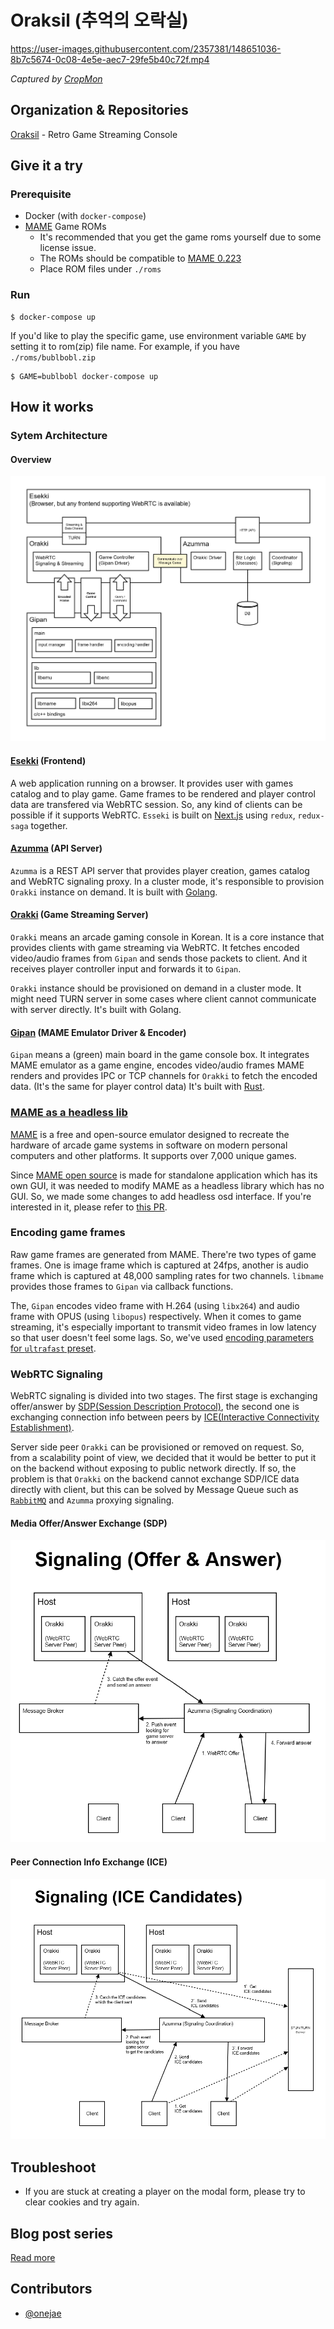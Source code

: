 # Oraksil (추억의 오락실)

https://user-images.githubusercontent.com/2357381/148651036-8b7c5674-0c08-4e5e-aec7-29fe5b40c72f.mp4

_Captured by [CropMon](https://cropmon.pineple.com/)_

## Organization & Repositories

[Oraksil](https://github.com/oraksil) - Retro Game Streaming Console


## Give it a try

### Prerequisite

- Docker (with `docker-compose`)
- [MAME](https://github.com/mamedev/mame) Game ROMs
    - It's recommended that you get the game roms yourself due to some license issue.
    - The ROMs should be compatible to [MAME 0.223](https://github.com/mamedev/mame/releases/tag/mame0223)
    - Place ROM files under `./roms`

### Run
```
$ docker-compose up
```

If you'd like to play the specific game, use environment variable `GAME` by setting it to rom(zip) file name. For example, if you have `./roms/bublbobl.zip`
```
$ GAME=bublbobl docker-compose up
```

## How it works

### Sytem Architecture

#### Overview

![](./assets/service-architecture.png)

#### [Esekki](https://github.com/oraksil/esekki) (Frontend)

A web application running on a browser. It provides user with games catalog and to play game. Game frames to be rendered and player control data are transfered via WebRTC session. So, any kind of clients can be possible if it supports WebRTC. `Esseki` is built on [Next.js](https://nextjs.org/) using `redux`, `redux-saga` together.

#### [Azumma](https://github.com/oraksil/azumma) (API Server)

`Azumma` is a REST API server that provides player creation, games catalog and WebRTC signaling proxy. In a cluster mode, it's responsible to provision `Orakki` instance on demand. It is built with [Golang](https://go.dev/).

#### [Orakki](https://github.com/oraksil/orakki) (Game Streaming Server)

`Orakki` means an arcade gaming console in Korean. It is a core instance that provides clients with game streaming via WebRTC. It fetches encoded video/audio frames from `Gipan` and sends those packets to client. And it receives player controller input and forwards it to `Gipan`.

`Orakki` instance should be provisioned on demand in a cluster mode. It might need TURN server in some cases where client cannot communicate with server directly. It's built with Golang.

#### [Gipan](https://github.com/oraksil/gipan) (MAME Emulator Driver & Encoder)

`Gipan` means a (green) main board in the game console box. It integrates MAME emulator as a game engine, encodes video/audio frames MAME renders and provides IPC or TCP channels for `Orakki` to fetch the encoded data. (It's the same for player control data) It's built with [Rust](https://www.rust-lang.org/).

### [MAME as a headless lib](https://github.com/oraksil/mame)

[MAME](https://www.mamedev.org/https://en.wikipedia.org/wiki/MAME) is a free and open-source emulator designed to recreate the hardware of arcade game systems in software on modern personal computers and other platforms. It supports over 7,000 unique games.

Since [MAME open source](https://github.com/mamedev/mame) is made for standalone application which has its own GUI, it was needed to modify MAME as a headless library which has no GUI. So, we made some changes to add headless osd interface. If you're interested in it, please refer to [this PR](https://github.com/oraksil/mame/pull/10).

### Encoding game frames

Raw game frames are generated from MAME. There're two types of game frames. One is image frame which is captured at 24fps, another is audio frame which is captured at 48,000 sampling rates for two channels. `libmame` provides those frames to `Gipan` via callback functions.

The, `Gipan` encodes video frame with H.264 (using `libx264`) and audio frame with OPUS (using `libopus`) respectively. When it comes to game streaming, it's especially important to transmit video frames in low latency so that user doesn't feel some lags. So, we've used [encoding parameters for `ultrafast` preset](https://dev.beandog.org/x264_preset_reference.html).


### WebRTC Signaling

WebRTC signaling is divided into two stages. The first stage is exchanging offer/answer by [SDP(Session Description Protocol)](https://datatracker.ietf.org/doc/html/rfc4566), the second one is exchanging connection info between peers by [ICE(Interactive Connectivity Establishment)](https://datatracker.ietf.org/doc/html/rfc5245).

Server side peer `Orakki` can be provisioned or removed on request. So, from a scalability point of view, we decided that it would be better to put it on the backend without exposing to public network directly. If so, the problem is that `Orakki` on the backend cannot exchange SDP/ICE data directly with client, but this can be solved by Message Queue such as [`RabbitMQ`](https://www.rabbitmq.com/) and `Azumma` proxying signaling.

#### Media Offer/Answer Exchange (SDP)

![](./assets/sig-sdp.png)

#### Peer Connection Info Exchange (ICE)

![](./assets/sig-ice.png)

## Troubleshoot
- If you are stuck at creating a player on the modal form, please try to clear cookies and try again.

## Blog post series
[Read more](https://gamz.tistory.com/category/%EB%A7%8C%EB%93%A4%EB%A6%AC%EC%97%90/%EC%98%A4%EB%9D%BD%EC%8B%A4%20%28%EC%8A%A4%ED%8A%B8%EB%A6%AC%EB%B0%8D%20%EA%B2%8C%EC%9E%84%29)

## Contributors
- [@onejae](https://github.com/onejae)
